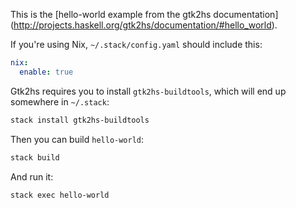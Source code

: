 This is the [hello-world example from the gtk2hs documentation]
(http://projects.haskell.org/gtk2hs/documentation/#hello_world).

If you're using Nix, `~/.stack/config.yaml` should include this:

```yaml
nix:
  enable: true
```

Gtk2hs requires you to install `gtk2hs-buildtools`, which will end up somewhere
in `~/.stack`:

```bash
stack install gtk2hs-buildtools
```

Then you can build `hello-world`:

```bash
stack build
```

And run it:

```
stack exec hello-world
```
